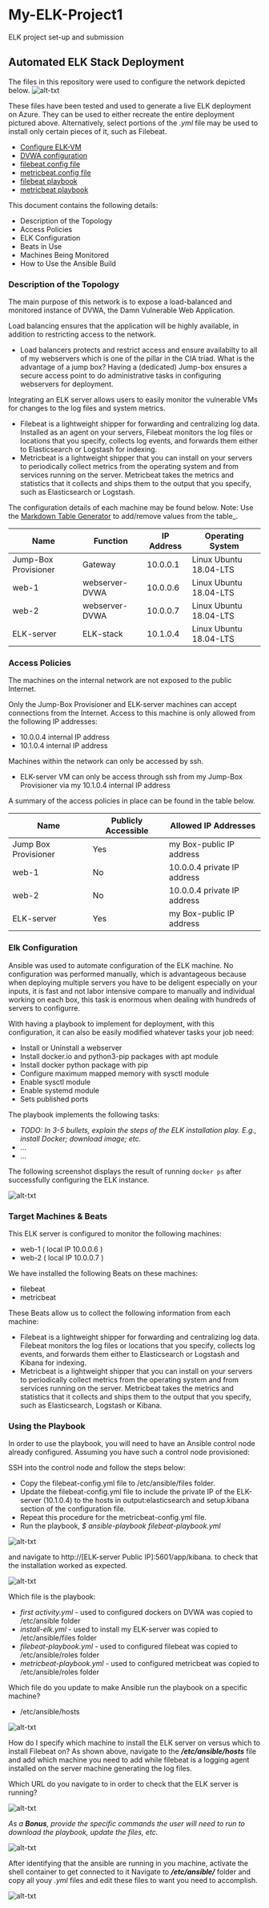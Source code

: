 # My-ELK-Project1
ELK project set-up and submission
## Automated ELK Stack Deployment

The files in this repository were used to configure the network depicted below.
![alt-txt](https://github.com/sparkplug007/My-ELK-Project1/blob/main/Diagrams/Cloud%20Diagram_with_ELK.png)

These files have been tested and used to generate a live ELK deployment on Azure. They can be used to either recreate the entire deployment pictured above. Alternatively, select portions of the *.yml* file may be used to install only certain pieces of it, such as Filebeat.

 - [Configure ELK-VM](https://github.com/sparkplug007/My-ELK-Project1/blob/867fee882ea9228db0516ec585ba15d09f645b8c/Ansible/install-elk.yml)
 - [DVWA configuration](https://github.com/sparkplug007/My-ELK-Project1/blob/main/Ansible/firstactivity.yml)
 - [filebeat.config file](https://github.com/sparkplug007/My-ELK-Project1/blob/main/Ansible/filebeat-config.yml)
 - [metricbeat.config file](https://github.com/sparkplug007/My-ELK-Project1/blob/main/Ansible/metricbeat-config.yml)
 - [filebeat playbook](https://github.com/sparkplug007/My-ELK-Project1/blob/867fee882ea9228db0516ec585ba15d09f645b8c/Ansible/filebeat-playbook.yml)
 - [metricbeat playbook](https://github.com/sparkplug007/My-ELK-Project1/blob/867fee882ea9228db0516ec585ba15d09f645b8c/Ansible/metricbeat-playbook.yml)

This document contains the following details:
 - Description of the Topology
 - Access Policies
 - ELK Configuration
 - Beats in Use
 - Machines Being Monitored
 - How to Use the Ansible Build


### Description of the Topology

The main purpose of this network is to expose a load-balanced and monitored instance of DVWA, the Damn Vulnerable Web Application.

Load balancing ensures that the application will be highly available, in addition to restricting access to the network.
- Load balancers protects and restrict access and ensure availabilty to all of my webservers which is one of the pillar in the CIA triad. What is the advantage of a jump box? Having a (dedicated) Jump-box ensures a secure access point to do administrative tasks
in configuring webservers for deployment. 

Integrating an ELK server allows users to easily monitor the vulnerable VMs for changes to the log files and system metrics.
- Filebeat is a lightweight shipper for forwarding and centralizing log data. Installed as an agent on your servers, Filebeat monitors the log files or locations that you specify, collects log events, and forwards them either to Elasticsearch or Logstash for indexing.
- Metricbeat is a lightweight shipper that you can install on your servers to periodically collect metrics from the operating system and from services running on the server. Metricbeat takes the metrics and statistics that it collects and ships them to the output that you specify, such as Elasticsearch or Logstash.

The configuration details of each machine may be found below.
Note: Use the [Markdown Table Generator](http://www.tablesgenerator.com/markdown_tables) to add/remove values from the table_.

| Name     | Function                   | IP Address       | Operating System        |
|----------|----------------------------|------------------|-------------------------|
| Jump-Box Provisioner | Gateway        | 10.0.0.1         | Linux Ubuntu 18.04-LTS  |
| web-1    | webserver-DVWA             | 10.0.0.6         | Linux Ubuntu 18.04-LTS  |
| web-2    | webserver-DVWA             | 10.0.0.7         | Linux Ubuntu 18.04-LTS  |
| ELK-server|ELK-stack                  | 10.1.0.4         | Linux Ubuntu 18.04-LTS  |

### Access Policies

The machines on the internal network are not exposed to the public Internet. 

Only the Jump-Box Provisioner and ELK-server machines can accept connections from the Internet. Access to this machine is only allowed from the following IP addresses:
- 10.0.0.4 internal IP address
- 10.1.0.4 internal IP address

Machines within the network can only be accessed by ssh.
- ELK-server VM can only be access through ssh from my Jump-Box Provisioner via my 10.1.0.4 internal IP address

A summary of the access policies in place can be found in the table below.

| Name                  | Publicly Accessible | Allowed IP Addresses     |
|-----------------------|---------------------|--------------------------|
| Jump Box Provisioner  | Yes                 | my Box-public IP address |
| web-1                 | No                  | 10.0.0.4 private IP address|
| web-2                 | No                  | 10.0.0.4 private IP address|
| ELK-server            | Yes                 | my Box-public IP address |

### Elk Configuration

Ansible was used to automate configuration of the ELK machine. No configuration was performed manually, which is advantageous because when deploying multiple servers you have to be deligent especially on your inputs, it is fast and not labor intensive compare to manually and individual working on each box, this task is enormous when dealing with hundreds of servers to configurre.

With having a playbook to implement for deployment, with this configuration, it can also be easily modified whatever tasks your job need:
- Install or Uninstall a webserver
- Install docker.io and python3-pip packages with apt module
- Install docker python package with pip
- Configure maximum mapped memory with sysctl module
- Enable sysctl module
- Enable systemd module
- Sets published ports

The playbook implements the following tasks:
- _TODO: In 3-5 bullets, explain the steps of the ELK installation play. E.g., install Docker; download image; etc._
- ...
- ...

The following screenshot displays the result of running `docker ps` after successfully configuring the ELK instance.

![alt-txt](https://github.com/sparkplug007/My-ELK-Project1/blob/main/Images/docker%20ps%20-a%20command.png)

### Target Machines & Beats
This ELK server is configured to monitor the following machines:
- web-1 ( local IP 10.0.0.6 )
- web-2 ( local IP 10.0.0.7 )

We have installed the following Beats on these machines:
- filebeat
- metricbeat

These Beats allow us to collect the following information from each machine:
- Filebeat is a lightweight shipper for forwarding and centralizing log data. Filebeat monitors the log files or locations that you specify, collects log events, and forwards them either to Elasticsearch or Logstash and Kibana for indexing.
- Metricbeat is a lightweight shipper that you can install on your servers to periodically collect metrics from the operating system and from services running on the server. Metricbeat takes the metrics and statistics that it collects and ships them to the output that you specify, such as Elasticsearch, Logstash or Kibana.

### Using the Playbook
In order to use the playbook, you will need to have an Ansible control node already configured. Assuming you have such a control node provisioned: 

SSH into the control node and follow the steps below:
- Copy the filebeat-config.yml file to /etc/ansible/files folder.
- Update the filebeat-config.yml file to include the private IP of the ELK-server (10.1.0.4) to the hosts in output:elasticsearch and setup.kibana section of the configuration file.
- Repeat this procedure for the metricbeat-config.yml file.
- Run the playbook, _$ ansible-playbook filebeat-playbook.yml_

![alt-txt](https://github.com/sparkplug007/My-ELK-Project1/blob/main/Images/ansible-playbook_filebeat.png)

and navigate to http://[ELK-server Public IP]:5601/app/kibana. to check that the installation worked as expected.

![alt-txt](https://github.com/sparkplug007/My-ELK-Project1/blob/main/Images/ELK-filebeat-kibana.png)

Which file is the playbook:
- _first activity.yml_ - used to configured dockers on DVWA was copied to /etc/ansible folder
- _install-elk.yml_ - used to install my ELK-server was copied to /etc/ansible/files folder
- _filebeat-playbook.yml_ - used to configured filebeat was copied to /etc/ansible/roles folder
- _metricbeat-playbook.yml_ - used to configured metricbeat was copied to /etc/ansible/roles folder

Which file do you update to make Ansible run the playbook on a specific machine?
- /etc/ansible/hosts

![alt-txt](https://github.com/sparkplug007/My-ELK-Project1/blob/main/Images/host.png)

How do I specify which machine to install the ELK server on versus which to install Filebeat on?
As shown above, navigate to the _**/etc/ansible/hosts**_ file and add which machine you need to add while
filebeat is a logging agent installed on the server machine generating the log files.

Which URL do you navigate to in order to check that the ELK server is running?

![alt-txt](https://github.com/sparkplug007/My-ELK-Project1/blob/main/Images/ELK-filebeat-kibana.png)

_As a **Bonus**, provide the specific commands the user will need to run to download the playbook, update the files, etc._

![alt-txt](https://github.com/sparkplug007/My-ELK-Project1/blob/main/Images/docker%20ps%20-a%20command.png)

After identifying that the ansible are running in you machine, activate the shell container to get connected to it
Navigate to _**/etc/ansible/**_ folder and copy all youy *.yml* files and edit these files to want you need to accomplish.

![alt-txt](https://github.com/sparkplug007/My-ELK-Project1/blob/main/Images/bonus.png)

